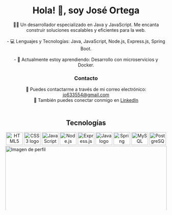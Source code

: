 <div align="center">
    <h1>Hola! 👋, soy <b>José Ortega</b></h1>
</div>

<div style="display: flex; flex-direction: column; align-items: center; margin-bottom: 20px;">
    <div style="text-align: center; margin-bottom: 20px;">
        🧑‍💻 Un desarrollador especializado en Java y JavaScript. Me encanta construir soluciones escalables y eficientes para la web.
        <br><br>
        - 💻 Lenguajes y Tecnologías: Java, JavaScript, Node.js, Express.js, Spring Boot.
        <br><br>
        - 🌱 Actualmente estoy aprendiendo: Desarrollo con microservicios y Docker.
        <br>
         <h3>Contacto</b></h3>
        📧 Puedes contactarme a través de mi correo electrónico: <a href="mailto:jo633554@gmail.com">jo633554@gmail.com</a>  
        <br>
        🔗 También puedes conectar conmigo en <a href="https://www.linkedin.com/in/jos%C3%A9-abraham-ortega-oyarz%C3%BAn-389851247/" target="_blank">LinkedIn</a>
         <br>
    </div>

<div style="display:inline; width:100%" align="center">
    <h2>Tecnologías</h2>
    <img src="https://cdn.jsdelivr.net/gh/devicons/devicon/icons/html5/html5-original.svg" height="40" width="52" alt="HTML5 logo" />
    <img src="https://cdn.jsdelivr.net/gh/devicons/devicon/icons/css3/css3-original.svg" height="40" width="52" alt="CSS3 logo" />
    <img src="https://cdn.jsdelivr.net/gh/devicons/devicon/icons/javascript/javascript-original.svg" height="40" width="52" alt="JavaScript logo" />
    <img src="https://cdn.jsdelivr.net/gh/devicons/devicon/icons/nodejs/nodejs-original.svg" height="40" width="52" alt="Node.js logo" />
    <img src="https://cdn.jsdelivr.net/gh/devicons/devicon/icons/express/express-original.svg" height="40" width="52" alt="Express.js logo" />
    <img src="https://cdn.jsdelivr.net/gh/devicons/devicon/icons/java/java-original.svg" height="40" width="52" alt="Java logo" />
    <img src="https://cdn.jsdelivr.net/gh/devicons/devicon/icons/spring/spring-original.svg" height="40" width="52" alt="Spring Boot logo" />
    <img src="https://cdn.jsdelivr.net/gh/devicons/devicon/icons/mysql/mysql-original.svg" height="40" width="52" alt="MySQL logo" />
    <img src="https://cdn.jsdelivr.net/gh/devicons/devicon/icons/postgresql/postgresql-original.svg" height="40" width="52" alt="PostgreSQL logo" />
    
</div>
 
<img src="https://img.freepik.com/foto-gratis/fondo-fotorrealista-galaxia_23-2151064385.jpg" alt="Imagen de perfil" style="width: 100%; height: 400px; max-width: 600px; max-height: 200px; object-fit: cover;" />
</div>


